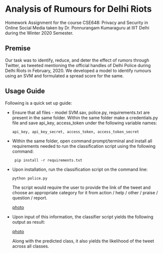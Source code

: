 # Analysis of Rumours for Delhi Riots

Homework Assignment for the course CSE648: Privacy and Security in Online Social Media taken by Dr. Ponnurangam Kumaraguru at IIIT Delhi during the Winter 2020 Semester.

## Premise

Our task was to identify, reduce, and deter the effect of rumors through Twitter, as tweeted mentioning the official handles of Delhi Police during Delhi Riots in February, 2020. We developed a model to identify rumours using an SVM and formulated a spread score for the same.

## Usage Guide

Following is a quick set up guide:

+ Ensure that all files - model SVM.sav, police.py, requirements.txt are present in the same folder. Within the same folder make a credentials.py file and save api_key, access_token under the following variable names:

    ```api_key, api_key_secret, access_token, access_token_secret```

+ Within the same folder, open command prompt/terminal and install all requirements needed to run the classification script using the following command:

    ``` pip install -r requirements.txt```

+ Upon installation, run the classification script on the command line:

    ```python police.py```

    The script would require the user to provide the link of the tweet and choose an appropriate category for it from action / help / other / praise / question / report.

    [photo](https://i.imgur.com/YP0B3LH.png)

+ Upon input of this information, the classifier script yields the following output as result:

    [photo](https://i.imgur.com/EasIWQL.png)

    Along with the predicted class, it also yields the likelihood of the tweet across all classes.